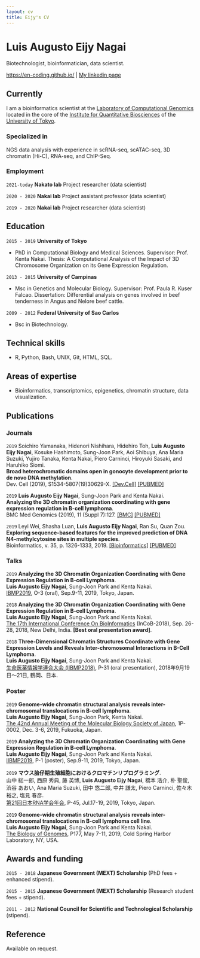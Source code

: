 ```yaml
---
layout: cv
title: Eijy's CV
---
```

# Luis Augusto Eijy Nagai
Biotechnologist, bioinformatician, data scientist.

<div id="webaddress">
<a href="https://en-coding.github.io/">https://en-coding.github.io/</a>
| <a href="https://www.linkedin.com/in/enagai/">My linkedin page</a>
</div>


## Currently

I am a bioinformatics scientist at the [Laboratory of Computational Genomics](http://nakatolab.iqb.u-tokyo.ac.jp/index-e.html) located in the core of the [Institute for Quantitative Biosciences](http://www.iam.u-tokyo.ac.jp/en/) of the [University of Tokyo](https://www.u-tokyo.ac.jp/en/).

### Specialized in

NGS data analysis with experience in scRNA-seq, scATAC-seq, 3D chromatin (Hi-C), RNA-seq, and ChIP-Seq.


### Employment

`2021-today`
__Nakato lab__ Project researcher (data scientist)

`2020 - 2020`
__Nakai lab__ Project assistant professor (data scientist)

`2019 - 2020`
__Nakai lab__ Project researcher (data scientist)


## Education

`2015 - 2019`
__University of Tokyo__
- PhD in Computational Biology and Medical Sciences. Supervisor: Prof. Kenta Nakai. Thesis: A Computational Analysis of the Impact of 3D Chromosome Organization on its Gene Expression Regulation.

`2013 - 2015`
__University of Campinas__
- Msc in Genetics and Molecular Biology. Supervisor: Prof. Paula R. Kuser Falcao. Dissertation: Differential analysis on genes involved in beef tenderness in Angus and Nelore beef cattle.


`2009 - 2012`
__Federal University of Sao Carlos__
- Bsc in Biotechnology.


## Technical skills
- R, Python, Bash, UNIX, Git, HTML, SQL.



## Areas of expertise
- Bioinformatics, transcriptomics, epigenetics, chromatin structure, data visualization.




## Publications


### Journals

`2019`
Soichiro Yamanaka, Hidenori Nishihara, Hidehiro Toh, **Luis Augusto Eijy Nagai**, Kosuke Hashimoto, Sung-Joon Park, Aoi Shibuya, Ana Maria Suzuki, Yujiro Tanaka, Kenta Nakai, Piero Carninci, Hiroyuki Sasaki, and Haruhiko Siomi.<br>
**Broad heterochromatic domains open in gonocyte development prior to de novo DNA methylation**.<br>
Dev. Cell (2019), S1534-5807(19)30629-X. [[Dev.Cell]](https://www.cell.com/developmental-cell/fulltext/S1534-5807(19)30629-X) [[PUBMED]](https://www.ncbi.nlm.nih.gov/pubmed/31474564)

`2019`
**Luis Augusto Eijy Nagai**, Sung-Joon Park and Kenta Nakai.<br>
**Analyzing the 3D chromatin organization coordinating with gene expression regulation in B-cell lymphoma**.<br> 
BMC Med Genomics (2019), 11 (Suppl 7):127. [[BMC]](https://bmcmedgenomics.biomedcentral.com/articles/10.1186/s12920-018-0437-8) [[PUBMED]](https://www.ncbi.nlm.nih.gov/pubmed/30894186)

`2019`
Leyi Wei, Shasha Luan, **Luis Augusto Eijy Nagai**, Ran Su, Quan Zou.<br>
**Exploring sequence-based features for the improved prediction of DNA N4-methylcytosine sites in multiple species**.<br> 
Bioinformatics, v. 35, p. 1326-1333, 2019. [[Bioinformatics]](https://academic.oup.com/bioinformatics/article/35/8/1326/5102871) [[PUBMED]](https://pubmed.ncbi.nlm.nih.gov/30239627/)


### Talks


`2019`
**Analyzing the 3D Chromatin Organization Coordinating with Gene Expression Regulation in B-cell Lymphoma**.<br>
**Luis Augusto Eijy Nagai**, Sung-Joon Park and Kenta Nakai.<br>
[IBMP2019](https://iibmp2019.tokyo/), O-3 (oral), Sep.9-11, 2019, Tokyo, Japan.

`2018`
**Analyzing the 3D Chromatin Organization Coordinating with Gene Expression Regulation in B-cell Lymphoma**.<br>
**Luis Augusto Eijy Nagai**, Sung-Joon Park and Kenta Nakai.<br>
[The 17th International Conference On BioInformatics](http://www.incob2018.org/) (InCoB-2018), Sep. 26-28, 2018, New Delhi, India. **[Best oral presentation award]**.

`2018`
**Three-Dimensional Chromatin Structures Coordinate with Gene Expression Levels and Reveals Inter-chromosomal Interactions in B-Cell Lymphoma**.<br>
**Luis Augusto Eijy Nagai**, Sung-Joon Park and Kenta Nakai.<br>
[生命医薬情報学連合大会 (IIBMP2018)](https://www.jsbi.org/iibmp2018/index.html), P-31 (oral presentation), 2018年9月19日～21日, 鶴岡、日本.


### Poster

`2019`
**Genome-wide chromatin structural analysis reveals inter-chromosomal translocations in B-cell lymphoma**.<br>
**Luis Augusto Eijy Nagai**, Sung-Joon Park, Kenta Nakai.<br>
[The 42nd Annual Meeting of the Molecular Biology Society of Japan](https://www2.aeplan.co.jp/mbsj2019/), 1P-0002, Dec. 3-6, 2019, Fukuoka, Japan.

`2019`
**Analyzing the 3D Chromatin Organization Coordinating with Gene Expression Regulation in B-cell Lymphoma**.<br>
**Luis Augusto Eijy Nagai**, Sung-Joon Park and Kenta Nakai.<br>
[IIBMP2019](https://iibmp2019.tokyo/), P-1 (poster), Sep.9-11, 2019, Tokyo, Japan.

`2019`
**マウス胎仔期生殖細胞におけるクロマチンリプログラミング**.<br>
山中 総一郎, 西原 秀典, 藤 英博, **Luis Augusto Eijy Nagai**, 橋本 浩介, 朴 聖俊, 渋谷 あおい, Ana Maria Suzuki, 田中 悠二郎, 中井 謙太, Piero Carninci, 佐々木 裕之, 塩見 春彦.<br>
[第21回日本RNA学会年会](https://www.rnaj.org/rna2019), P-45, Jul.17-19, 2019, Tokyo, Japan.

`2019`
**Genome-wide chromatin structural analysis reveals inter-chromosomal translocations in B-cell lymphoma cell line**.<br>
**Luis Augusto Eijy Nagai**, Sung-Joon Park and Kenta Nakai.<br>
[The Biology of Genomes](https://meetings.cshl.edu/meetings.aspx?meet=GENOME&year=19), P177, May 7-11, 2019, Cold Spring Harbor Laboratory, NY, USA.


## Awards and funding

`2015 - 2018`
**Japanese Government (MEXT) Scholarship** (PhD fees + enhanced stipend).

`2015 - 2015`
**Japanese Government (MEXT) Scholarship** (Research student fees + stipend).

`2011 - 2012`
**National Council for Scientific and Technological Scholarship** (stipend).



## Reference

Available on request.

<br><br><br><br>
